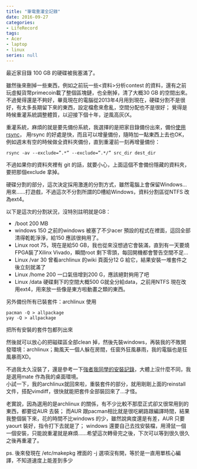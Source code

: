 ```yaml
---
title: "筆電重灌全記錄"
date: 2016-09-27
categories:
- LifeRecord
tags:
- Acer
- laptop
- linux
series: null
---
```


最近家目錄 100 GB 的硬碟被我塞滿了。  

雖然後來刪掉一些東西，例如之前玩一些<資料>分析contest 的資料，還有之前玩虛擬貨幣primecoin載了整個區塊鏈，也全刪掉，清了大概30 GB 的空間出來。  
不過覺得還是不夠好，畢竟現在的電腦從2013年4月用到現在，硬碟分割不是很好，有太多長期留下來的東西，設定檔愈來愈亂，空間分配也不是很好；
覺得是時候重灌系統調整體質，以迎接下個十年，逆風高灰(X。  
<!--more-->

重灌系統，麻煩的就是要先備份系統，我選擇的是把家目錄備份出來，備份[使用 rsync](http://newsletter.ascc.sinica.edu.tw/news/read_news.php?nid=1742)，
用rsync 的好處是快，而且可以增量備份，隨時加一點東西上去也OK，例如週末有空的時候做全資料夾備份，直到重灌前一刻再增量備份：  

```shell
rsync -av --exclude=”.*” --exclude=”.*/” src_dir dest_dir
```

不過如果你的資料夾裡有 git 的話，就要小心，上面這個不會備份隱藏的資料夾，要把那個exclude 拿掉。  

硬碟分割的部分，這次決定採用激進的分割方式，雖然電腦上會保留Windows…用來……打遊戲，不過這次不分割所謂的D槽給Windows，資料分割區從NTFS 改為ext4。  

以下是這次的分割狀況，沒特別註明就是GB：  

* /boot 200 MB
* windows 150 之前的windows 被塞了不少acer 預設的程式在裡面，這回全部清得乾乾淨淨，給150 應該很夠用了。
* Linux root 75，現在是給50 GB，我也從來沒想過它會裝滿，直到有一天要燒FPGA裝了Xilinx Vivado，瞬間root 剩下零頭，每回開機都會警告空間不足…
* Linux /var 30 曾看archlinux 的wiki 頁面分12 G 給它，結果安裝一堆套件之後立刻就滿了
* Linux /home 200 一口氣倍增到200 G，應該絕對夠用了吧
* Linux /data 硬碟剩下的空間大概500 G就全分給data，之前用NTFS 現在改用ext4，用來放一些像是東方啦動畫之類的東西。


另外備份所有已裝套件：archlinux 使用
```shell
pacman -Q > allpackage
yay -Q > allpackage
```
把所有安裝的套件包都列出來  

然後就可以放心的把磁碟區全部clean 掉，然後先裝windows，再裝我的不敗開發環境：archlinux；颱風天一個人躲在房間，任窗外狂風暴雨，我的電腦也是狂風暴雨XD。  

不過我太久沒裝了，還是參考一下[強者我同學的安裝記錄](http://johnjohnlys.blogspot.tw/2016/06/archlinux.html)，大體上沒什麼不同，我是選用mate 作為我的桌面環境。  
小試一下，我的archlinux就回來啦，重裝套件的部分，就用剛剛上面的reinstall 文件，搭配vimdiff，很快就能把套件全部裝回來了…才怪。  

老實說，因為選用的是archlinux 的關係，有不少比較不那麼正式卻又很常用到的東西，都要從AUR 去裝；
而AUR 跟pacman相比就是很吃網路跟編譯時間，結果我整個裝下來，花的時間不比windows 的少，雖然說爽度還是有差，AUR 只要yaourt 裝好，指令打下去就是了；
windows 還要自己去找安裝檔，用滑鼠一個一個安裝，只能說重灌就是麻煩……希望這次轉骨完之後，下次可以等到很久很久之後再重灌了。  

ps. 後來發現在 /etc/makepkg 裡面的 -j 選項沒有開，等於是一直用單核心編譯，不知道速度上能差到多少  